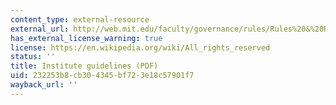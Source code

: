 ```yaml
---
content_type: external-resource
external_url: http://web.mit.edu/faculty/governance/rules/Rules%20&%20Regulations%2020160316.pdf
has_external_license_warning: true
license: https://en.wikipedia.org/wiki/All_rights_reserved
status: ''
title: Institute guidelines (PDF)
uid: 232253b8-cb30-4345-bf72-3e18c57901f7
wayback_url: ''
---
```


